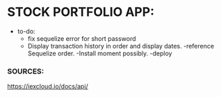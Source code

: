 # STOCK PORTFOLIO APP:

- to-do:
    - fix sequelize error for short password
  - Display transaction history in order and display dates. 
    -reference Sequelize order.
    -Install moment possibly. 
  -deploy 

### SOURCES:
https://iexcloud.io/docs/api/